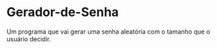 # Gerador-de-Senha

Um programa que vai gerar uma senha aleatória com o tamanho que o usuário decidir.
